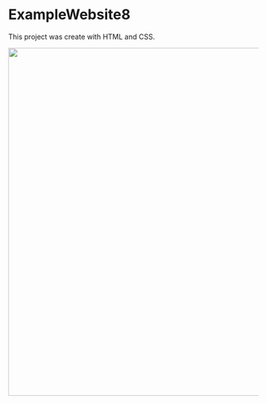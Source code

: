 # ExampleWebsite8
This project was create with HTML and CSS.

<img src="screenshot/part-1.png" height="700"/>
